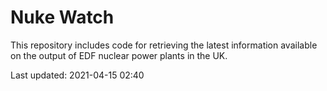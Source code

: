 # Nuke Watch

This repository includes code for retrieving the latest information available on the output of EDF nuclear power plants in the UK.

Last updated: 2021-04-15 02:40
